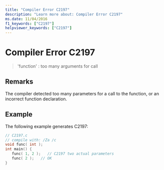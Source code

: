 ```yaml
---
title: "Compiler Error C2197"
description: "Learn more about: Compiler Error C2197"
ms.date: 11/04/2016
f1_keywords: ["C2197"]
helpviewer_keywords: ["C2197"]
---
```

# Compiler Error C2197

> 'function' : too many arguments for call

## Remarks

The compiler detected too many parameters for a call to the function, or an incorrect function declaration.

## Example

The following example generates C2197:

```c
// C2197.c
// compile with: /Za /c
void func( int );
int main() {
   func( 1, 2 );   // C2197 two actual parameters
   func( 2 );   // OK
}
```
